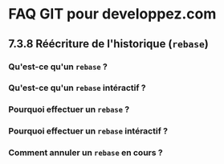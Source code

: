 # FAQ GIT pour developpez.com

## 7.3.8 Réécriture de l'historique (`rebase`)

### Qu'est-ce qu'un `rebase` ?

### Qu'est-ce qu'un `rebase` intéractif ?

### Pourquoi effectuer un `rebase` ?

### Pourquoi effectuer un `rebase` intéractif ?

### Comment annuler un `rebase` en cours ?
